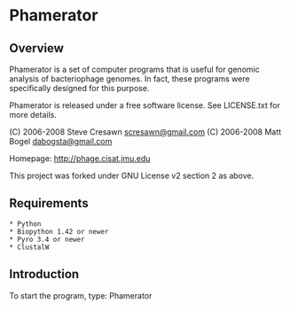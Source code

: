 Phamerator
==========

Overview
--------
Phamerator is a set of computer programs that is useful for genomic analysis
of bacteriophage genomes. In fact, these programs were specifically designed
for this purpose.

Phamerator is released under a free software license.  See LICENSE.txt for
more details.

(C) 2006-2008 Steve Cresawn <scresawn@gmail.com>
(C) 2006-2008 Matt Bogel <dabogsta@gmail.com>

Homepage: http://phage.cisat.jmu.edu

This project was forked under GNU License v2 section 2 as above.

Requirements
------------
    * Python
    * Biopython 1.42 or newer
    * Pyro 3.4 or newer
    * ClustalW

Introduction
------------
To start the program, type: Phamerator

